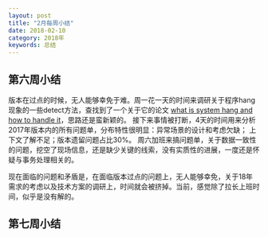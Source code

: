 ```yaml
---
layout: post
title: "2月每周小结"
date: 2018-02-10
category: 2018年
keywords: 总结
---
```

## 第六周小结

版本在过点的时候，无人能够幸免于难。周一花一天的时间来调研关于程序hang现象的一些detect方法，查找到了一个关于它的论文 [what is system hang and how to handle it](http://www.cse.unsw.edu.au/~jingling/papers/issre12.pdf)，思路还是蛮新颖的。 接下来事情被打断，4天的时间用来分析2017年版本内的所有问题单，分布特性很明显：异常场景的设计和考虑欠缺； 上下文了解不足；版本遗留问题占比30%。 周六加班来搞问题单，关于数据一致性的问题，挖空了现场信息，还是缺少关键的线索，没有实质性的进展，一度还是怀疑与事务处理相关的。

现在面临的问题和矛盾是，在面临版本过点的问题上，无人能够幸免，关于18年需求的考虑以及技术方案的调研上，时间就会被挤掉。当前，感觉除了拉长上班时间，似乎是没有解的。

## 第七周小结

